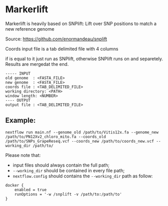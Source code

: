 # Markerlift
Markerlift is heavily based on SNPlift: Lift over SNP positions to match a new reference genome

Source: https://github.com/enormandeau/snplift

Coords input file is a tab delimited file with 4 columns
<chr> <start> <end> <name>

if <start> is equal to <end> it just run as SNPlift, otherwise SNPlift runs on <start> and <end> separetely. Results are mergedat the end.
```
----- INPUT
old genome  : <FASTA_FILE>
new genome  : <FASTA_FILE>
coords file : <TAB_DELIMITED_FILE>
working directory: <PATH>
window length: <NUMBER>
---- OUTPUT
output file : <TAB_DELIMITED_FILE>
```

## Example:

```
nextflow run main.nf --genome_old /path/to/Vitis12x.fa --genome_new /path/to/PN12Xv2_chloro_mito.fa --coords_old /path/to/SNPs_GrapeReseq.vcf --coords_new /path/to/coords_new.vcf --working_dir /path/to/
```

Please note that:
* input files should always contain the full path;
* ```--working_dir``` should be contained in every file path;
* ```nextflow.config``` should contains the ```--working_dir``` path as follow:

``` 
docker {
    enabled = true
    runOptions = '-w /snplift -v /path/to:/path/to'
}
```
